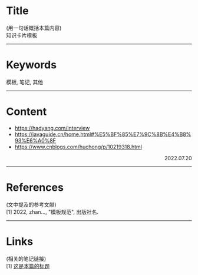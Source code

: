 # Title

(用一句话概括本篇内容)  
知识卡片模板 

---

# Keywords

模板, 笔记, 其他

---
# Content

- https://hadyang.com/interview
- https://javaguide.cn/home.html#%E5%BF%85%E7%9C%8B%E4%B8%93%E6%A0%8F
- https://www.cnblogs.com/huchong/p/10219318.html


<p align="right">2022.07.20</p>

---
# References

(文中提及的参考文献)  
[1] 2022, zhan..., "模板规范", 出版社名.

---
# Links

(相关的笔记链接)  
[1] [这是本篇的标题](./template.md)


